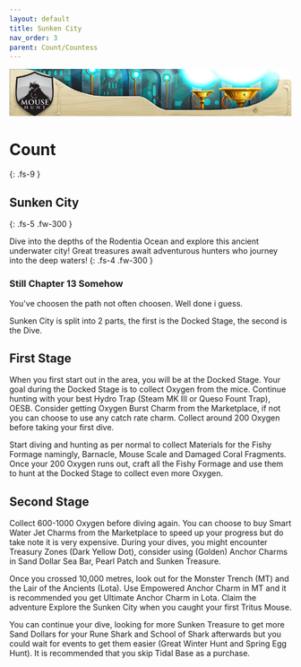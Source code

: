 ```yaml
---
layout: default
title: Sunken City
nav_order: 3
parent: Count/Countess
---
```


<img src="/assets/images/bannerimages/header_sunkencity.jpg" alt="Sunken City's Docked Banner"> 

# Count
{: .fs-9 }

## Sunken City
{: .fs-5 .fw-300 }

Dive into the depths of the Rodentia Ocean and explore this ancient underwater city! Great treasures await adventurous hunters who journey into the deep waters!
{: .fs-4 .fw-300 }

### Still Chapter 13 Somehow

You've choosen the path not often choosen. Well done i guess. 

Sunken City is split into 2 parts, the first is the Docked Stage, the second is the Dive.

## First Stage

When you first start out in the area, you will be at the Docked Stage. Your goal during the Docked Stage is to collect Oxygen from the mice. Continue hunting with your best Hydro Trap (Steam MK III or Queso Fount Trap), OESB. Consider getting Oxygen Burst Charm from the Marketplace, if not you can choose to use any catch rate charm. Collect around 200 Oxygen before taking your first dive.

Start diving and hunting as per normal to collect Materials for the Fishy Formage namingly, Barnacle, Mouse Scale and Damaged Coral Fragments. Once your 200 Oxygen runs out, craft all the Fishy Formage and use them to hunt at the Docked Stage to collect even more Oxygen.

## Second Stage

Collect 600-1000 Oxygen before diving again. You can choose to buy Smart Water Jet Charms from the Marketplace to speed up your progress but do take note it is very expensive. During your dives, you might encounter Treasury Zones (Dark Yellow Dot), consider using (Golden) Anchor Charms in Sand Dollar Sea Bar, Pearl Patch and Sunken Treasure.

Once you crossed 10,000 metres, look out for the Monster Trench (MT) and the Lair of the Ancients (Lota). Use Empowered Anchor Charm in MT and it is recommended you get Ultimate Anchor Charm in Lota. Claim the adventure Explore the Sunken City when you caught your first Tritus Mouse. 

You can continue your dive, looking for more Sunken Treasure to get more Sand Dollars for your Rune Shark and School of Shark afterwards but you could wait for events to get them easier (Great Winter Hunt and Spring Egg Hunt). It is recommended that you skip Tidal Base as a purchase.